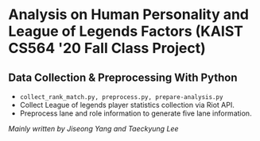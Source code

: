 # Analysis on Human Personality and League of Legends Factors (KAIST CS564 '20 Fall Class Project)

## Data Collection & Preprocessing With Python

- `collect_rank_match.py, preprocess.py, prepare-analysis.py`
- Collect League of legends player statistics collection via Riot API.
- Preprocess lane and role information to generate five lane information.

*Mainly written by Jiseong Yang and Taeckyung Lee*
